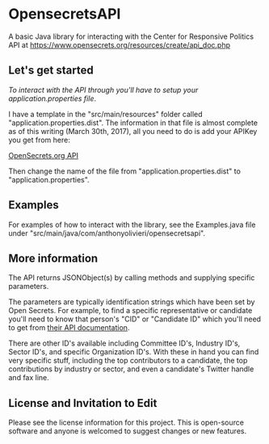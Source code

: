 # OpensecretsAPI
A basic Java library for interacting with the Center for Responsive Politics API at https://www.opensecrets.org/resources/create/api_doc.php

## Let's get started
*To interact with the API through you'll have to setup your application.properties file*. 

I have a template in the "src/main/resources" folder called "application.properties.dist". The information in that file is almost complete as of this writing (March 30th, 2017), all you need to do is add your APIKey you get from here:

[OpenSecrets.org API](https://www.opensecrets.org/resources/create/apis.php)

Then change the name of the file from "application.properties.dist" to "application.properties".

## Examples
For examples of how to interact with the library, see the Examples.java file under "src/main/java/com/anthonyolivieri/opensecretsapi". 

## More information
The API returns JSONObject(s) by calling methods and supplying specific parameters. 

The parameters are typically identification strings which have been set by Open Secrets. For example, to find a specific representative or candidate you'll need to know that person's "CID" or "Candidate ID" which you'll need to get from [their API documentation](https://www.opensecrets.org/resources/create/api_doc.php). 

There are other ID's available including Committee ID's, Industry ID's, Sector ID's, and specific Organization ID's. With these in hand you can find very specific stuff, including the top contributors to a candidate, the top contributions by industry or sector, and even a candidate's Twitter handle and fax line. 

## License and Invitation to Edit
Please see the license information for this project. This is open-source software and anyone is welcomed to suggest changes or new features. 
